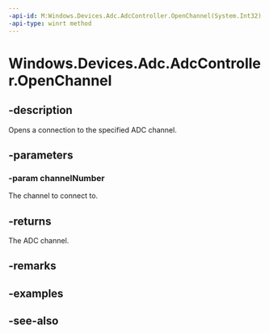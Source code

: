 ----api-id: M:Windows.Devices.Adc.AdcController.OpenChannel(System.Int32)
-api-type: winrt method
---<!-- Method syntaxpublic Windows.Devices.Adc.AdcChannel OpenChannel(System.Int32 channelNumber)--># Windows.Devices.Adc.AdcController.OpenChannel## -descriptionOpens a connection to the specified ADC channel.## -parameters### -param channelNumberThe channel to connect to.## -returnsThe ADC channel.## -remarks## -examples## -see-also